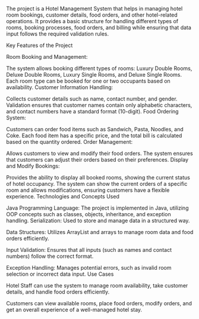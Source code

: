 The project is a Hotel Management System that helps in managing hotel room bookings, customer details, food orders, and other hotel-related operations. It provides a basic structure for handling different types of rooms, booking processes, food orders, and billing while ensuring that data input follows the required validation rules.

Key Features of the Project

Room Booking and Management:

The system allows booking different types of rooms: Luxury Double Rooms, Deluxe Double Rooms, Luxury Single Rooms, and Deluxe Single Rooms.
Each room type can be booked for one or two occupants based on availability.
Customer Information Handling:

Collects customer details such as name, contact number, and gender.
Validation ensures that customer names contain only alphabetic characters, and contact numbers have a standard format (10-digit).
Food Ordering System:

Customers can order food items such as Sandwich, Pasta, Noodles, and Coke.
Each food item has a specific price, and the total bill is calculated based on the quantity ordered.
Order Management:

Allows customers to view and modify their food orders.
The system ensures that customers can adjust their orders based on their preferences.
Display and Modify Bookings:

Provides the ability to display all booked rooms, showing the current status of hotel occupancy.
The system can show the current orders of a specific room and allows modifications, ensuring customers have a flexible experience.
Technologies and Concepts Used

Java Programming Language: The project is implemented in Java, utilizing OOP concepts such as classes, objects, inheritance, and exception handling.
Serialization: Used to store and manage data in a structured way.

Data Structures: Utilizes ArrayList and arrays to manage room data and food orders efficiently.

Input Validation: Ensures that all inputs (such as names and contact numbers) follow the correct format.

Exception Handling: Manages potential errors, such as invalid room selection or incorrect data input.
Use Cases

Hotel Staff can use the system to manage room availability, take customer details, and handle food orders efficiently.

Customers can view available rooms, place food orders, modify orders, and get an overall experience of a well-managed hotel stay.
